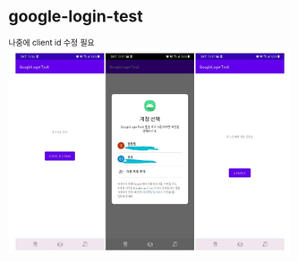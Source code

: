 # google-login-test
나중에 client id 수정 필요
![sampleImgSubject](https://github.com/minpaeng/google-login-test/blob/master/img/test.JPG)
